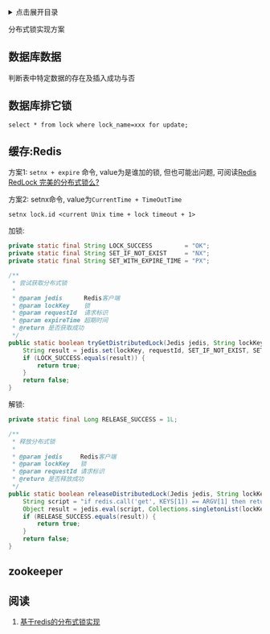 <details>
<summary>点击展开目录</summary>
<!-- TOC -->

- [数据库数据](#数据库数据)
- [数据库排它锁](#数据库排它锁)
- [缓存:Redis](#缓存redis)
- [zookeeper](#zookeeper)
- [阅读](#阅读)

<!-- /TOC -->
</details>

分布式锁实现方案

## 数据库数据

判断表中特定数据的存在及插入成功与否

## 数据库排它锁

`select * from lock where lock_name=xxx for update;`

## 缓存:Redis

方案1: `setnx + expire` 命令, value为是谁加的锁, 但也可能出问题, 可阅读[Redis RedLock 完美的分布式锁么?](https://www.xilidou.com/2017/10/29/Redis-RedLock-%E5%AE%8C%E7%BE%8E%E7%9A%84%E5%88%86%E5%B8%83%E5%BC%8F%E9%94%81%E4%B9%88%EF%BC%9F/)

方案2: setnx命令, value为`CurrentTime + TimeOutTime`

`setnx lock.id <current Unix time + lock timeout + 1>`

加锁:
```Java
private static final String LOCK_SUCCESS         = "OK";
private static final String SET_IF_NOT_EXIST     = "NX";
private static final String SET_WITH_EXPIRE_TIME = "PX";

/**
 * 尝试获取分布式锁
 *
 * @param jedis      Redis客户端
 * @param lockKey    锁
 * @param requestId  请求标识
 * @param expireTime 超期时间
 * @return 是否获取成功
 */
public static boolean tryGetDistributedLock(Jedis jedis, String lockKey, String requestId, int expireTime) {
    String result = jedis.set(lockKey, requestId, SET_IF_NOT_EXIST, SET_WITH_EXPIRE_TIME, expireTime);
    if (LOCK_SUCCESS.equals(result)) {
        return true;
    }
    return false;
}
```

解锁:
```Java
private static final Long RELEASE_SUCCESS = 1L;

/**
 * 释放分布式锁
 *
 * @param jedis     Redis客户端
 * @param lockKey   锁
 * @param requestId 请求标识
 * @return 是否释放成功
 */
public static boolean releaseDistributedLock(Jedis jedis, String lockKey, String requestId) {
    String script = "if redis.call('get', KEYS[1]) == ARGV[1] then return redis.call('del', KEYS[1]) else return 0 end";
    Object result = jedis.eval(script, Collections.singletonList(lockKey), Collections.singletonList(requestId));
    if (RELEASE_SUCCESS.equals(result)) {
        return true;
    }
    return false;
}
```

## zookeeper



## 阅读

1. [基于redis的分布式锁实现](https://juejin.im/entry/5a502ac2518825732b19a595)

